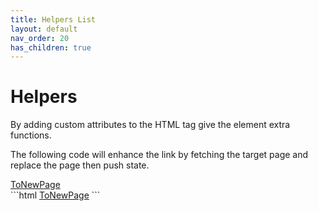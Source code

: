 ```yaml
---
title: Helpers List
layout: default
nav_order: 20
has_children: true
---
```


# Helpers

By adding custom attributes to the HTML tag give the element extra functions.

The following code will enhance the link by fetching the target page and replace the page then push state.

<div class="code-example" markdown="1">
<a href="./"
  ph-pjax-link
  ph-params="id:idInUrl">ToNewPage</a>
</div>
```html
<a href="./"
  ph-pjax-link
  ph-params="id:idInUrl">
  ToNewPage</a>
```
